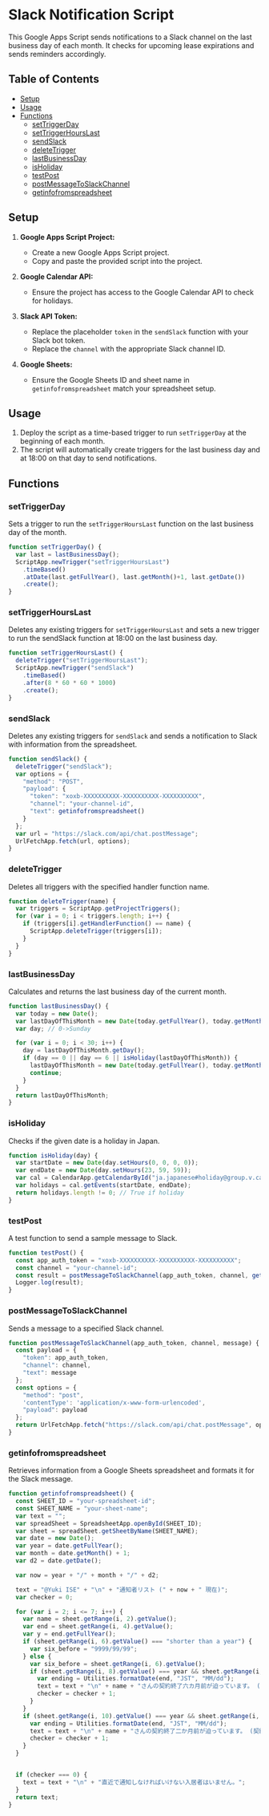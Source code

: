 # Slack Notification Script

This Google Apps Script sends notifications to a Slack channel on the last business day of each month. It checks for upcoming lease expirations and sends reminders accordingly.

## Table of Contents

- [Setup](#setup)
- [Usage](#usage)
- [Functions](#functions)
  - [setTriggerDay](#settriggerday)
  - [setTriggerHoursLast](#settriggerhourslast)
  - [sendSlack](#sendslack)
  - [deleteTrigger](#deletetrigger)
  - [lastBusinessDay](#lastbusinessday)
  - [isHoliday](#isholiday)
  - [testPost](#testpost)
  - [postMessageToSlackChannel](#postmessagetoslackchannel)
  - [getinfofromspreadsheet](#getinfofromspreadsheet)

## Setup

1. **Google Apps Script Project:**
   - Create a new Google Apps Script project.
   - Copy and paste the provided script into the project.

2. **Google Calendar API:**
   - Ensure the project has access to the Google Calendar API to check for holidays.

3. **Slack API Token:**
   - Replace the placeholder `token` in the `sendSlack` function with your Slack bot token.
   - Replace the `channel` with the appropriate Slack channel ID.

4. **Google Sheets:**
   - Ensure the Google Sheets ID and sheet name in `getinfofromspreadsheet` match your spreadsheet setup.

## Usage

1. Deploy the script as a time-based trigger to run `setTriggerDay` at the beginning of each month.
2. The script will automatically create triggers for the last business day and at 18:00 on that day to send notifications.

## Functions

### setTriggerDay

Sets a trigger to run the `setTriggerHoursLast` function on the last business day of the month.

```javascript
function setTriggerDay() {
  var last = lastBusinessDay();
  ScriptApp.newTrigger("setTriggerHoursLast")
    .timeBased()
    .atDate(last.getFullYear(), last.getMonth()+1, last.getDate())
    .create();
}
```
### setTriggerHoursLast
Deletes any existing triggers for `setTriggerHoursLast` and sets a new trigger to run the sendSlack function at 18:00 on the last business day.

```javascript
function setTriggerHoursLast() {
  deleteTrigger("setTriggerHoursLast");
  ScriptApp.newTrigger("sendSlack")
    .timeBased()
    .after(8 * 60 * 60 * 1000)
    .create();
}
```

### sendSlack
Deletes any existing triggers for `sendSlack` and sends a notification to Slack with information from the spreadsheet.

```javascript
function sendSlack() {
  deleteTrigger("sendSlack");
  var options = {
    "method": "POST",
    "payload": {
      "token": "xoxb-XXXXXXXXXX-XXXXXXXXXX-XXXXXXXXXX",
      "channel": "your-channel-id",
      "text": getinfofromspreadsheet()
    }
  };
  var url = "https://slack.com/api/chat.postMessage";
  UrlFetchApp.fetch(url, options);
}
```

### deleteTrigger
Deletes all triggers with the specified handler function name.

```javascript
function deleteTrigger(name) {
  var triggers = ScriptApp.getProjectTriggers();
  for (var i = 0; i < triggers.length; i++) {
    if (triggers[i].getHandlerFunction() == name) {
      ScriptApp.deleteTrigger(triggers[i]);
    }
  }
}
```

### lastBusinessDay
Calculates and returns the last business day of the current month.

```javascript
function lastBusinessDay() {
  var today = new Date();
  var lastDayOfThisMonth = new Date(today.getFullYear(), today.getMonth() + 1, -5);
  var day; // 0->Sunday

  for (var i = 0; i < 30; i++) {
    day = lastDayOfThisMonth.getDay();
    if (day == 0 || day == 6 || isHoliday(lastDayOfThisMonth)) {
      lastDayOfThisMonth = new Date(today.getFullYear(), today.getMonth() + 1, -5 + i);
      continue;
    }
  }
  return lastDayOfThisMonth;
}
```
### isHoliday
Checks if the given date is a holiday in Japan.

```javascript
function isHoliday(day) {
  var startDate = new Date(day.setHours(0, 0, 0, 0));
  var endDate = new Date(day.setHours(23, 59, 59));
  var cal = CalendarApp.getCalendarById("ja.japanese#holiday@group.v.calendar.google.com");
  var holidays = cal.getEvents(startDate, endDate);
  return holidays.length != 0; // True if holiday
}
```
### testPost
A test function to send a sample message to Slack.

```javascript
function testPost() {
  const app_auth_token = "xoxb-XXXXXXXXXX-XXXXXXXXXX-XXXXXXXXXX";
  const channel = "your-channel-id";
  const result = postMessageToSlackChannel(app_auth_token, channel, getinfofromspreadsheet());
  Logger.log(result);
}
```
### postMessageToSlackChannel
Sends a message to a specified Slack channel.

```javascript
function postMessageToSlackChannel(app_auth_token, channel, message) {
  const payload = {
    "token": app_auth_token,
    "channel": channel,
    "text": message
  };
  const options = {
    "method": "post",
    'contentType': 'application/x-www-form-urlencoded',
    "payload": payload
  };
  return UrlFetchApp.fetch("https://slack.com/api/chat.postMessage", options);
}
```

### getinfofromspreadsheet
Retrieves information from a Google Sheets spreadsheet and formats it for the Slack message.

```javascript
function getinfofromspreadsheet() {
  const SHEET_ID = "your-spreadsheet-id";
  const SHEET_NAME = "your-sheet-name";
  var text = "";
  var spreadSheet = SpreadsheetApp.openById(SHEET_ID);
  var sheet = spreadSheet.getSheetByName(SHEET_NAME);
  var date = new Date();
  var year = date.getFullYear();
  var month = date.getMonth() + 1;
  var d2 = date.getDate();

  var now = year + "/" + month + "/" + d2;

  text = "@Yuki ISE" + "\n" + "通知者リスト (" + now + " 現在)";
  var checker = 0;

  for (var i = 2; i <= 7; i++) {
    var name = sheet.getRange(i, 2).getValue();
    var end = sheet.getRange(i, 4).getValue();
    var y = end.getFullYear();
    if (sheet.getRange(i, 6).getValue() === "shorter than a year") {
      var six_before = "9999/99/99";
    } else {
      var six_before = sheet.getRange(i, 6).getValue();
      if (sheet.getRange(i, 8).getValue() === year && sheet.getRange(i, 9).getValue() === month) {
        var ending = Utilities.formatDate(end, "JST", "MM/dd");
        text = text + "\n" + name + "さんの契約終了六カ月前が迫っています。 (契約終了日: " + y + "/" + ending + ")";
        checker = checker + 1;
      }
    }
    if (sheet.getRange(i, 10).getValue() === year && sheet.getRange(i, 11).getValue() === month) {
      var ending = Utilities.formatDate(end, "JST", "MM/dd");
      text = text + "\n" + name + "さんの契約終了二か月前が迫っています。 (契約終了日: " + y + "/" + ending + ")";
      checker = checker + 1;
    }
  }


  if (checker === 0) {
    text = text + "\n" + "直近で通知しなければいけない入居者はいません。";
  }
  return text;
}
```
